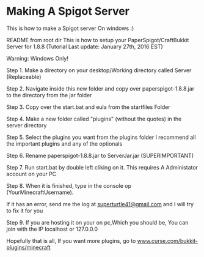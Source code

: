 # Making A Spigot Server
This is how to make a Spigot server On windows :)



README from root dir
This is how to setup your PaperSpigot/CraftBukkit Server for 1.8.8 (Tutorial Last update: January 27th, 2016 EST)

Warning: Windows Only!

Step 1. Make a directory on your desktop/Working directory called Server (Replaceable)

Step 2. Navigate inside this new folder and copy over paperspigot-1.8.8.jar to the directory from the jar folder

Step 3. Copy over the start.bat and eula from the startfiles Folder

Step 4. Make a new folder called "plugins" (without the quotes) in the server directory

Step 5. Select the plugins you want from the plugins folder
	I recommend all the important plugins and any of the optionals
	
Step 6. Rename paperspigot-1.8.8.jar to ServerJar.jar (SUPERIMPORTANT)

Step 7. Run start.bat by double left cliking on it. This requires A Administator account on your PC

Step 8. When it is finished, type in the console op (YourMinecraftUsername).

If it has an error, send me the log at superturtle41@gmail.com and I will try to fix it for you

Step 9. If you are hosting it on your on pc,Which you should be, You can join with the IP localhost or 127.0.0.0

Hopefully that is all, If you want more plugins, go to www.curse.com/bukkit-plugins/minecraft


